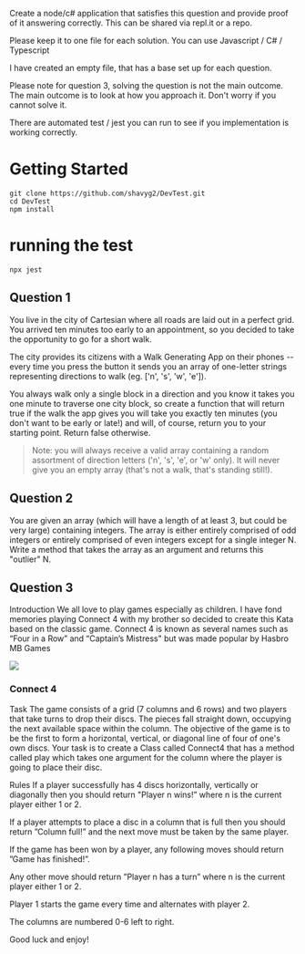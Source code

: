 Create a node/c# application that satisfies this question and provide proof of it answering correctly. This can be shared via repl.it or a repo.


Please keep it to one file for each solution.
You can use Javascript / C# / Typescript


I have created an empty file, that has a base set up for each question.


Please note for question 3, solving the question is not the main outcome. 
The main outcome is to look at how you approach it. Don't worry if you cannot solve it.


There are automated test / jest you can run to see if you implementation is working correctly.






# Getting Started
```
git clone https://github.com/shavyg2/DevTest.git
cd DevTest
npm install
```




# running the test
```
npx jest
```







## Question 1
You live in the city of Cartesian where all roads are laid out in a perfect grid. 
You arrived ten minutes too early to an appointment, so you decided to take the 
opportunity to go for a short walk. 





The city provides its citizens with a Walk Generating App on their phones -- 
every time you press the button it sends you an array of one-letter strings representing 
directions to walk (eg. ['n', 's', 'w', 'e']). 





You always walk only a single block in a direction and you know it takes you one minute 
to traverse one city block, so create a function that will return true if the walk the 
app gives you will take you exactly ten minutes (you don't want to be early or late!) 
and will, of course, return you to your starting point. Return false otherwise.






> Note: you will always receive a valid array containing a random assortment of 
> direction letters ('n', 's', 'e', or 'w' only). It will never give you an empty array 
> (that's not a walk, that's standing still!).






## Question 2 

You are given an array (which will have a length of at least 3, but could be very large)
containing integers. The array is either entirely comprised of odd integers or entirely
comprised of even integers except for a single integer N. Write a method that takes the
array as an argument and returns this "outlier" N.







## Question 3

Introduction
 	We all love to play games especially as children. I have fond memories playing Connect 4 with my brother so decided to create this Kata based on the classic game. Connect 4 is known as several names such as “Four in a Row” and “Captain’s Mistress" but was made popular by Hasbro MB Games



![](https://raw.githubusercontent.com/adrianeyre/codewars/master/Ruby/Authored/connect4.jpg)     




### Connect 4
Task
 	The game consists of a grid (7 columns and 6 rows) and two players that take turns to drop their discs. The pieces fall straight down, occupying the next available space within the column. The objective of the game is to be the first to form a horizontal, vertical, or diagonal line of four of one's own discs.
Your task is to create a Class called Connect4 that has a method called play which takes one argument for the column where the player is going to place their disc.

 
Rules
 	If a player successfully has 4 discs horizontally, vertically or diagonally then you should return "Player n wins!” where n is the current player either 1 or 2.

If a player attempts to place a disc in a column that is full then you should return ”Column full!” and the next move must be taken by the same player.

If the game has been won by a player, any following moves should return ”Game has finished!”.

Any other move should return ”Player n has a turn” where n is the current player either 1 or 2.

Player 1 starts the game every time and alternates with player 2.

The columns are numbered 0-6 left to right.
 
Good luck and enjoy!

